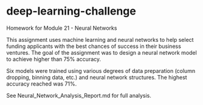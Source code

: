 # deep-learning-challenge
Homework for Module 21 - Neural Networks

This assignment uses machine learning and neural networks to help select funding applicants with the best chances of success in their business ventures. The goal of the assignment was to design a neural network model to achieve higher than 75% accuracy. 

Six models were trained using various degrees of data preparation (column dropping, binning data, etc.) and neural network structures. The highest accuracy reached was 71%. 

See Neural_Network_Analysis_Report.md for full analysis. 
